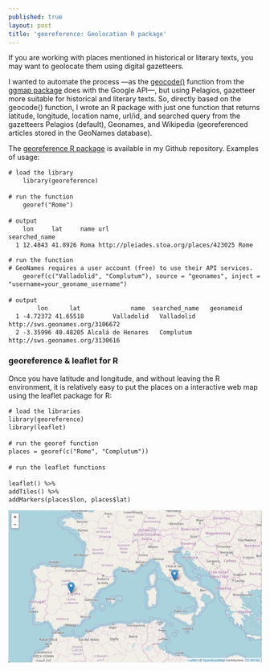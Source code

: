 ```yaml
---
published: true
layout: post
title: 'georeference: Geolocation R package'
---
```

If you are working with places mentioned in historical or literary texts, you may want to geolocate them using digital gazetteers.

I wanted to automate the process —as the [geocode()](https://github.com/dkahle/ggmap/blob/master/R/geocode.R) function from the [ggmap package](https://github.com/dkahle/ggmap) does with the Google API—, but using Pelagios, gazetteer more suitable for historical and literary texts. So, directly based on the geocode() function, I wrote an R package with just one function that returns latitude, longitude, location name, url/id, and searched query from the gazetteers Pelagios (default),  Geonames, and Wikipedia (georeferenced articles stored in the GeoNames database). 

The [georeference R package](https://github.com/editio/georeference) is available in my Github repository. Examples of usage: 

```
# load the library
    library(georeference) 

# run the function
    georef("Rome") 

# output
    lon     lat     name url                                 searched_name
  1 12.4843 41.8926 Roma http://pleiades.stoa.org/places/423025 Rome
```

```
# run the function 
# GeoNames requires a user account (free) to use their API services.
    georef(c("Valladolid", "Complutum"), source = "geonames", inject = "username=your_geoname_username")

# output
        lon      lat              name 	searched_name 	geonameid
  1 -4.72372 41.65518        Valladolid   Valladolid 	http://sws.geonames.org/3106672
  2 -3.35996 40.48205 Alcalá de Henares   Complutum 	http://sws.geonames.org/3130616
```



### georeference & leaflet for R

 Once you have latitude and longitude, and without leaving the R environment, it is relatively easy to put the places on a interactive web map using the leaflet package for R:
 

```
# load the libraries
library(georeference)
library(leaflet)

# run the georef function
places = georef(c("Rome", "Complutum"))

# run the leaflet functions

leaflet() %>%
addTiles() %>%
addMarkers(places$lon, places$lat)
```

![georeference & leaflet](https://github.com/editio/editio.github.io/blob/master/imagen/georeference_leaflet_post.jpg)
